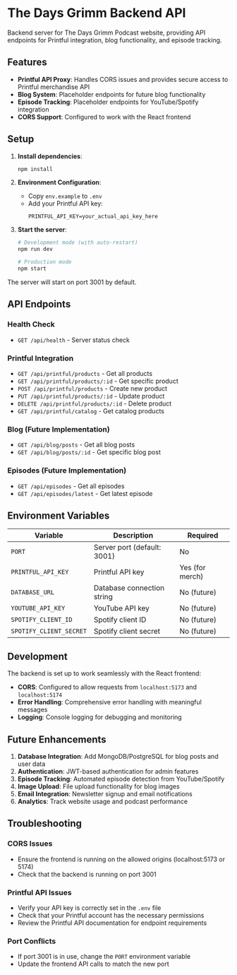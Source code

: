 # The Days Grimm Backend API

Backend server for The Days Grimm Podcast website, providing API endpoints for Printful integration, blog functionality, and episode tracking.

## Features

- **Printful API Proxy**: Handles CORS issues and provides secure access to Printful merchandise API
- **Blog System**: Placeholder endpoints for future blog functionality
- **Episode Tracking**: Placeholder endpoints for YouTube/Spotify integration
- **CORS Support**: Configured to work with the React frontend

## Setup

1. **Install dependencies**:
   ```bash
   npm install
   ```

2. **Environment Configuration**:
   - Copy `env.example` to `.env`
   - Add your Printful API key:
     ```
     PRINTFUL_API_KEY=your_actual_api_key_here
     ```

3. **Start the server**:
   ```bash
   # Development mode (with auto-restart)
   npm run dev
   
   # Production mode
   npm start
   ```

The server will start on port 3001 by default.

## API Endpoints

### Health Check
- `GET /api/health` - Server status check

### Printful Integration
- `GET /api/printful/products` - Get all products
- `GET /api/printful/products/:id` - Get specific product
- `POST /api/printful/products` - Create new product
- `PUT /api/printful/products/:id` - Update product
- `DELETE /api/printful/products/:id` - Delete product
- `GET /api/printful/catalog` - Get catalog products

### Blog (Future Implementation)
- `GET /api/blog/posts` - Get all blog posts
- `GET /api/blog/posts/:id` - Get specific blog post

### Episodes (Future Implementation)
- `GET /api/episodes` - Get all episodes
- `GET /api/episodes/latest` - Get latest episode

## Environment Variables

| Variable | Description | Required |
|----------|-------------|----------|
| `PORT` | Server port (default: 3001) | No |
| `PRINTFUL_API_KEY` | Printful API key | Yes (for merch) |
| `DATABASE_URL` | Database connection string | No (future) |
| `YOUTUBE_API_KEY` | YouTube API key | No (future) |
| `SPOTIFY_CLIENT_ID` | Spotify client ID | No (future) |
| `SPOTIFY_CLIENT_SECRET` | Spotify client secret | No (future) |

## Development

The backend is set up to work seamlessly with the React frontend:

- **CORS**: Configured to allow requests from `localhost:5173` and `localhost:5174`
- **Error Handling**: Comprehensive error handling with meaningful messages
- **Logging**: Console logging for debugging and monitoring

## Future Enhancements

1. **Database Integration**: Add MongoDB/PostgreSQL for blog posts and user data
2. **Authentication**: JWT-based authentication for admin features
3. **Episode Tracking**: Automated episode detection from YouTube/Spotify
4. **Image Upload**: File upload functionality for blog images
5. **Email Integration**: Newsletter signup and email notifications
6. **Analytics**: Track website usage and podcast performance

## Troubleshooting

### CORS Issues
- Ensure the frontend is running on the allowed origins (localhost:5173 or 5174)
- Check that the backend is running on port 3001

### Printful API Issues
- Verify your API key is correctly set in the `.env` file
- Check that your Printful account has the necessary permissions
- Review the Printful API documentation for endpoint requirements

### Port Conflicts
- If port 3001 is in use, change the `PORT` environment variable
- Update the frontend API calls to match the new port
